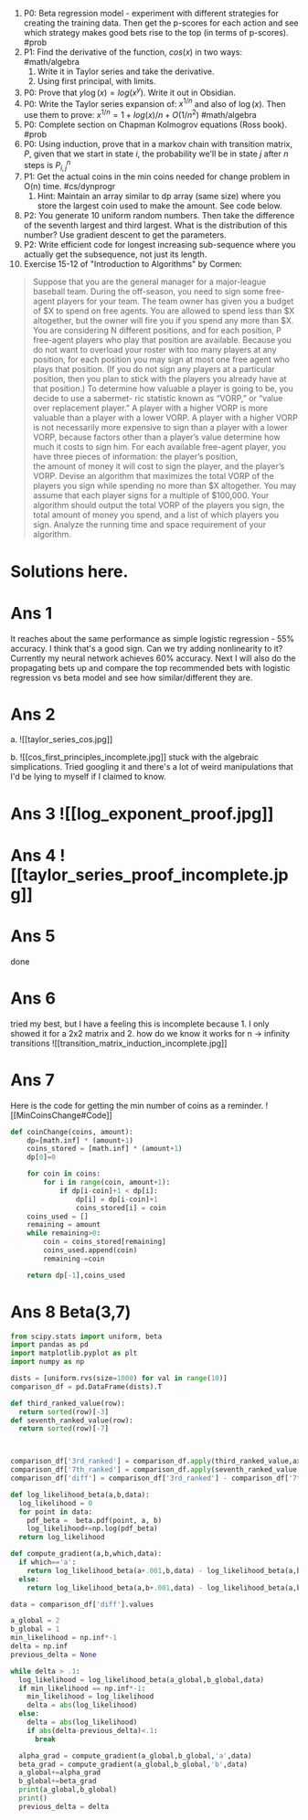 1) P0: Beta regression model - experiment with different strategies for creating the training data. Then get the p-scores for each action and see which strategy makes good bets rise to the top (in terms of p-scores). #prob 
2) P1: Find the derivative of the function, $cos(x)$ in two ways: #math/algebra 
	1) Write it in Taylor series and take the derivative.
	2) Using first principal, with limits.
3) P0: Prove that $y \log(x) = log(x^y)$. Write it out in Obsidian.
4) P0: Write the Taylor series expansion of: $x^{1/n}$ and also of $\log(x)$. Then use them to prove: $x^{1/n} = 1+log(x)/n + O(1/n^2)$ #math/algebra 
5) P0: Complete section on Chapman Kolmogrov equations (Ross book). #prob 
6) P0: Using induction, prove that in a markov chain with transition matrix, $P$, given that we start in state $i$, the probability we'll be in state $j$ after $n$ steps is $P^n_{i,j}$
7) P1: Get the actual coins in the min coins needed for change problem in O(n) time. #cs/dynprogr 
	1) Hint: Maintain an array similar to dp array (same size) where you store the largest coin used to make the amount. See code below.
8) P2: You generate 10 uniform random numbers. Then take the difference of the seventh largest and third largest. What is the distribution of this number? Use gradient descent to get the parameters.
9) P2: Write efficient code for longest increasing sub-sequence where you actually get the subsequence, not just its length.
10) Exercise 15-12 of "Introduction to Algorithms" by Cormen: 
> Suppose that you are the general manager for a major-league baseball team. During the off-season, you need to sign some free-agent players for your team. The team owner has given you a budget of $X to spend on free agents. You are allowed to spend less than $X altogether, but the owner will fire you if you spend any more than $X.
	You are considering N different positions, and for each position, P free-agent players who play that position are available. Because you do not want to overload your roster with too many players at any position, for each position you may sign at most one free agent who plays that position. (If you do not sign any players at a particular position, then you plan to stick with the players you already have at that position.)
	To determine how valuable a player is going to be, you decide to use a sabermet- ric statistic known as “VORP,” or “value over replacement player.” A player with a higher VORP is more valuable than a player with a lower VORP. A player with a higher VORP is not necessarily more expensive to sign than a player with a lower VORP, because factors other than a player’s value determine how much it costs to sign him.
	For each available free-agent player, you have three pieces of information:
	the player’s position,  
	the amount of money it will cost to sign the player, and the player’s VORP.
	Devise an algorithm that maximizes the total VORP of the players you sign while spending no more than $X altogether. You may assume that each player signs for a multiple of $100,000. Your algorithm should output the total VORP of the players you sign, the total amount of money you spend, and a list of which players you sign. Analyze the running time and space requirement of your algorithm.

# Solutions here.


# Ans 1 
It reaches about the same performance as simple logistic regression - 55% accuracy. I think that's a good sign. Can we try adding nonlinearity to it? Currently my neural network achieves 60% accuracy. Next I will also do the propagating bets up and compare the top recommended bets with logistic regression vs beta model and see how similar/different they are.


# Ans 2
a. ![[taylor_series_cos.jpg]]

b. ![[cos_first_principles_incomplete.jpg]] stuck with the algebraic simplications. Tried googling it and there's a lot of weird manipulations that I'd be lying to myself if I claimed to know.

# Ans 3 ![[log_exponent_proof.jpg]]

# Ans 4 ![[taylor_series_proof_incomplete.jpg]]

# Ans 5
done

# Ans 6
tried my best, but I have a feeling this is incomplete because 1. I only showed it for a 2x2 matrix and 2. how do we know it works for n -> infinity transitions
![[transition_matrix_induction_incomplete.jpg]]
# Ans 7
Here is the code for getting the min number of coins as a reminder.
![[MinCoinsChange#Code]]

~~~ Python
def coinChange(coins, amount):        
    dp=[math.inf] * (amount+1)
    coins_stored = [math.inf] * (amount+1)
    dp[0]=0

    for coin in coins:
        for i in range(coin, amount+1):
            if dp[i-coin]+1 < dp[i]:
                dp[i] = dp[i-coin]+1
                coins_stored[i] = coin
    coins_used = []
    remaining = amount
    while remaining>0:
        coin = coins_stored[remaining]
        coins_used.append(coin)
        remaining-=coin

    return dp[-1],coins_used
~~~


# Ans 8 Beta(3,7)

~~~Python
from scipy.stats import uniform, beta
import pandas as pd
import matplotlib.pyplot as plt
import numpy as np

dists = [uniform.rvs(size=1000) for val in range(10)]
comparison_df = pd.DataFrame(dists).T

def third_ranked_value(row):
  return sorted(row)[-3]
def seventh_ranked_value(row):
  return sorted(row)[-7]



comparison_df['3rd_ranked'] = comparison_df.apply(third_ranked_value,axis=1)
comparison_df['7th_ranked'] = comparison_df.apply(seventh_ranked_value,axis=1)
comparison_df['diff'] = comparison_df['3rd_ranked'] - comparison_df['7th_ranked']

def log_likelihood_beta(a,b,data):
  log_likelihood = 0
  for point in data:
    pdf_beta =  beta.pdf(point, a, b)
    log_likelihood+=np.log(pdf_beta)
  return log_likelihood

def compute_gradient(a,b,which,data):
  if which=='a':
    return log_likelihood_beta(a+.001,b,data) - log_likelihood_beta(a,b,data)
  else:
    return log_likelihood_beta(a,b+.001,data) - log_likelihood_beta(a,b,data)

data = comparison_df['diff'].values

a_global = 2
b_global = 1
min_likelihood = np.inf*-1
delta = np.inf
previous_delta = None

while delta > .1:
  log_likelihood = log_likelihood_beta(a_global,b_global,data)
  if min_likelihood == np.inf*-1:
    min_likelihood = log_likelihood
    delta = abs(log_likelihood)
  else:
    delta = abs(log_likelihood)
    if abs(delta-previous_delta)<.1:
      break

  alpha_grad = compute_gradient(a_global,b_global,'a',data)
  beta_grad = compute_gradient(a_global,b_global,'b',data)
  a_global+=alpha_grad
  b_global+=beta_grad
  print(a_global,b_global)
  print()
  previous_delta = delta

